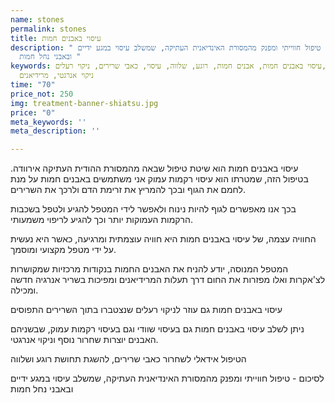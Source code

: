 ```yaml
---
name: stones
permalink: stones
title: עיסוי באבנים חמות
description: " טיפול חווייתי ומפנק מהמסורת האינדיאנית העתיקה, שמשלב עיסוי במגע ידיים
  ובאבני נחל חמות "
keywords: עיסוי באבנים חמות, אבנים חמות, רוגע, שלווה, עיסוי, כאבי שרירים, ניקוי רעלים,
  ניקוי אנרגטי, מרידיאנים
time: "70"
price_not: 250
img: treatment-banner-shiatsu.jpg
price: "0"
meta_keywords: ''
meta_description: ''

---
```

עיסוי באבנים חמות הוא שיטת טיפול שבאה מהמסורת ההודית העתיקה אירוודה. בטיפול הזה, שמטרתו הוא עיסוי רקמות עמוק אני משתמשים באבנים חמות על מנת לחמם את הגוף ובכך להמריץ את זרימת הדם ולרכך את השרירים. 

בכך אנו מאפשרים לגוף להיות נינוח ולאפשר לידי המטפל להגיע ולטפל בשכבות הרקמות העמוקות יותר וכך להגיע לריפוי משמעותי.

החוויה עצמה, של עיסוי באבנים חמות היא חוויה עוצמתית ומרגיעה, כאשר היא נעשית על ידי מטפל מקצועי ומוסמך.

המטפל המנוסה, יודע להניח את האבנים החמות בנקודות מרכזיות שמקושרות לצ'אקרות ואלו מפזרות את החום דרך תעלות המרידיאנים ומפיכות בשריר אנרגיה חדשה ומכילה.

עיסוי באבנים חמות גם עוזר לניקוי רעלים שנצטברו בתוך השרירים התפוסים

ניתן לשלב עיסוי באבנים חמות גם בעיסוי שוודי וגם בעיסוי רקמות עמוק, שבשניהם האבנים יוצרות שחרור נוסף וניקוי אנרגטי.

הטיפול אידאלי לשחרור כאבי שרירים, להשגת תחושת רוגע ושלווה

לסיכום - טיפול חווייתי ומפנק מהמסורת האינדיאנית העתיקה, שמשלב עיסוי במגע ידיים ובאבני נחל חמות